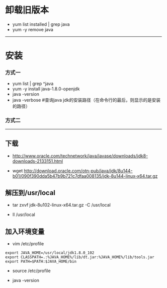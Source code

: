 
# 卸载旧版本
- yum list installed | grep java
- yum -y remove java
-----------
# 安装
### 方式一
- yum list | grep ^java
- yum -y install java-1.8.0-openjdk
- java -version
- java -verbose #查询java jdk的安装路径（在命令行的最后，则显示的是安装的路径）
### 方式二
----------
## 下载
- http://www.oracle.com/technetwork/java/javase/downloads/jdk8-downloads-2133151.html

- wget http://download.oracle.com/otn-pub/java/jdk/8u144-b01/090f390dda5b47b9b721c7dfaa008135/jdk-8u144-linux-x64.tar.gz

## 解压到/usr/local
- tar zxvf jdk-8u102-linux-x64.tar.gz -C /usr/local

- ll /usr/local

## 加入环境变量
- vim /etc/profile
``` 
export JAVA_HOME=/usr/local/jdk1.8.0_102
export CLASSPATH=.:%JAVA_HOME%/lib/dt.jar:%JAVA_HOME%/lib/tools.jar
export PATH=$PATH:$JAVA_HOME/bin
```
- source /etc/profile

- java -version

